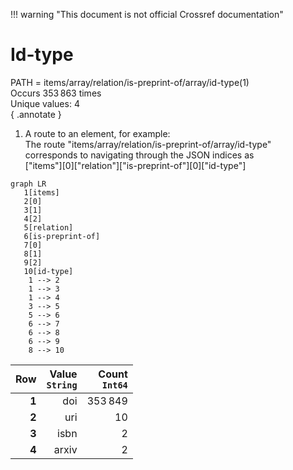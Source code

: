 !!! warning "This document is not official Crossref documentation"
# Id-type
PATH = items/array/relation/is-preprint-of/array/id-type(1)  
Occurs 353 863 times  
Unique values: 4  
{ .annotate }

1. A route to an element, for example:  
   The route "items/array/relation/is-preprint-of/array/id-type" corresponds to navigating through the JSON indices as  
   ["items"][0]["relation"]["is-preprint-of"][0]["id-type"]  

```mermaid
graph LR
   1[items]
   2[0]
   3[1]
   4[2]
   5[relation]
   6[is-preprint-of]
   7[0]
   8[1]
   9[2]
   10[id-type]
    1 --> 2
    1 --> 3
    1 --> 4
    3 --> 5
    5 --> 6
    6 --> 7
    6 --> 8
    6 --> 9
    8 --> 10
```

| **Row** | **Value**<br>`String` | **Count**<br>`Int64` |
|--------:|----------------------:|---------------------:|
| **1**   | doi                   | 353 849              |
| **2**   | uri                   | 10                   |
| **3**   | isbn                  | 2                    |
| **4**   | arxiv                 | 2                    |

